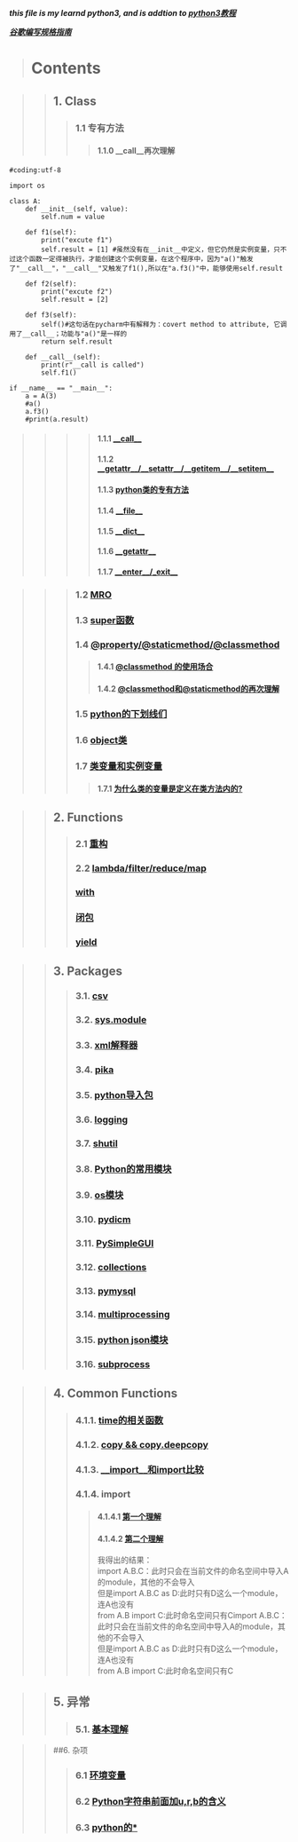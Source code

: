 ***this file is my learnd python3, and is addtion to [python3教程](https://www.runoob.com/python3/python3-tutorial.html)***

***[谷歌编写规格指南](https://zh-google-styleguide.readthedocs.io/en/latest/google-python-styleguide/python\_language\_rules/)***
> # Contents

> > ## 1. Class</br>
> > > ### 1.1 专有方法 </br>
> > > > #### 1.1.0 \_\_call\_\_再次理解
```
#coding:utf-8

import os

class A:
    def __init__(self, value):
        self.num = value

    def f1(self):
        print("excute f1")
        self.result = [1] #虽然没有在__init__中定义，但它仍然是实例变量，只不过这个函数一定得被执行，才能创建这个实例变量，在这个程序中，因为"a()"触发了"__call__"，"__call__"又触发了f1(),所以在"a.f3()"中，能够使用self.result
    
    def f2(self):
        print("excute f2")
        self.result = [2]

    def f3(self):
        self()#这句话在pycharm中有解释为：covert method to attribute, 它调用了__call__；功能与"a()"是一样的
        return self.result

    def __call__(self):
        print(r"__call is called")
        self.f1()

if __name__ == "__main__":
    a = A(3)
    #a()
    a.f3()
    #print(a.result)
```
> > > > #### 1.1.1 [\_\_call\_\_](https://www.cnblogs.com/superxuezhazha/p/5793536.html) </br>
> > > > #### 1.1.2 [\_\_getattr\_\_\/\_\_setattr\_\_\/\_\_getitem\_\_\/\_\_setitem\_\_](https://blog.csdn.net/chituozha5528/article/details/78355216) </br>
> > > > #### 1.1.3 [python类的专有方法](https://segmentfault.com/a/1190000007256392) </br>
> > > > #### 1.1.4 [\_\_file\_\_](https://www.cnblogs.com/ajaxa/p/9016475.html)</br>
> > > > #### 1.1.5 [\_\_dict\_\_](https://www.cnblogs.com/alvin2010/p/9102344.html)</br>
> > > > #### 1.1.6 [\_\_getattr\_\_](https://www.jianshu.com/p/dec562715df6)</br>
> > > > #### 1.1.7 [\_\_enter\_\_\/\_exit\_\_](https://www.cnblogs.com/lipijin/p/4460487.html)

> > > ### 1.2 [MRO](https://www.cnblogs.com/ssyfj/p/9017280.html) </br>
> > > ### 1.3 [super函数](https://www.imooc.com/article/50836) </br>
> > > ### 1.4 [@property\/@staticmethod\/@classmethod](https://www.cnblogs.com/wangyongsong/p/6750454.html) </br>
> > > > #### 1.4.1 [@classmethod 的使用场合](https://blog.csdn.net/dyh4201/article/details/78336529) </br>
> > > > #### 1.4.2 [@classmethod和@staticmethod的再次理解](https://eclipsesv.com/page/2/) </br>
> > > ### 1.5 [python的下划线们](https://blog.csdn.net/lcczzu/article/details/84819587)</br>
> > > ### 1.6 [object类](https://blog.csdn.net/DeepOscar/article/details/80947155) </br>
> > > ### 1.7 [类变量和实例变量](https://www.cnblogs.com/crazyrunning/p/6945183.html) </br>
> > > > #### 1.7.1 [为什么类的变量是定义在类方法内的?](https://www.cnblogs.com/chownjy/p/8663024.html)

> > ## 2. Functions </br>
> > > ### 2.1 [重构](https://blog.csdn.net/liuwei_q/article/details/83032297)  
> > > ### 2.2 [lambda/filter/reduce/map](https://www.cnblogs.com/kaituorensheng/p/5300340.html)  
> > > ### [with](https://www.jianshu.com/p/5b01fb36fd4c) </br>
> > > ### [闭包](https://blog.csdn.net/weixin_44141532/article/details/87116038) </br>
> > > ### [yield](https://www.ibm.com/developerworks/cn/opensource/os-cn-python-yield/index.html) </br>

> > ## 3. Packages
> > > ### 3.1. [csv](https://www.cnblogs.com/wuxunyan/p/10442444.html)</br>
> > > ### 3.2. [sys.module](https://www.cnblogs.com/zhaojingyu/p/9069076.html)</br>
> > > ### 3.3. [xml解释器](https://blog.csdn.net/guangmingsky/article/details/77601225)</br>
> > > ### 3.4. [pika](https://pypi.org/project/pika/)</br>
> > > ### 3.5. [python导入包](https://blog.csdn.net/chinesepython/article/details/82113575) </br>
> > > ### 3.6. [logging](https://www.cnblogs.com/Nicholas0707/p/9021672.html) </br>
> > > ### 3.7. [shutil](https://www.jb51.net/article/145522.htm) </br>
> > > ### 3.8. [Python的常用模块](https://www.cnblogs.com/brf-test/p/11241161.html) </br>
> > > ### 3.9. [os模块](https://www.cnblogs.com/kaituorensheng/archive/2013/03/18/2965766.html) </br>
> > > ### 3.10. [pydicm](https://blog.csdn.net/linhai1028/article/details/79551488) </br>
> > > ### 3.11. [PySimpleGUI](https://linux.cn/article-10027-1.html)</br>
> > > ### 3.12. [collections](https://www.cnblogs.com/zhizhan/p/5692668.html) </br>
> > > ### 3.13. [pymysql](https://www.runoob.com/python3/python3-mysql.html) </br>
> > > ### 3.14. [multiprocessing](https://www.osgeo.cn/cpython/library/multiprocessing.html) </br>
> > > ### 3.15. [python json模块](https://www.runoob.com/python/python-json.html)</br>
> > > ### 3.16. [subprocess](https://zhuanlan.zhihu.com/p/72829009)   



> > ## 4. Common Functions
> > > ### 4.1.1. [time的相关函数](https://blog.csdn.net/brucewong0516/article/details/79044905)</br>
> > > ### 4.1.2. [copy && copy.deepcopy](https://blog.csdn.net/u010712012/article/details/79754132) </br>
> > > ### 4.1.3. [\_\_import\_\_和import比较](https://blog.csdn.net/weixin_42670402/article/details/83472429) </br>
> > > ### 4.1.4. import  
> > > > #### 4.1.4.1 [第一个理解](http://sinhub.cn/2019/05/python-import-machinery-part-one/)    
> > > > #### 4.1.4.2 [第二个理解](https://blog.csdn.net/weixin_38256474/article/details/81228492)   
> > > > 我得出的结果：  
> > > > import A.B.C：此时只会在当前文件的命名空间中导入A的module，其他的不会导入    
> > > > 但是import A.B.C as D:此时只有D这么一个module，连A也没有   
> > > > from A.B import C:此时命名空间只有Cimport A.B.C：此时只会在当前文件的命名空间中导入A的module，其他的不会导入   
> > > > 但是import A.B.C as D:此时只有D这么一个module，连A也没有   
> > > > from A.B import C:此时命名空间只有C   

> > ## 5. 异常</br>
> > > ### 5.1. [基本理解](https://www.jianshu.com/p/66e2e4104e7c)


> > ##6. 杂项 </br>
> > > ### 6.1 [环境变量](https://blog.csdn.net/v_xchen_v/article/details/80393967) </br>
> > > ### 6.2 [Python字符串前面加u,r,b的含义](https://www.cnblogs.com/liangmingshen/p/9274021.html)
> > > ### 6.3 [python的\*](https://www.cnblogs.com/jony7/p/8035376.html)

